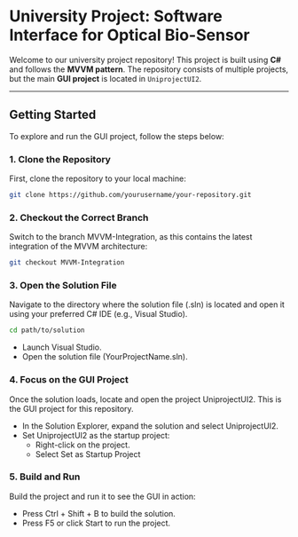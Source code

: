 # University Project: Software Interface for Optical Bio-Sensor

Welcome to our university project repository! This project is built using **C#** and follows the **MVVM pattern**. The repository consists of multiple projects, but the main **GUI project** is located in `UniprojectUI2`.

---

## Getting Started

To explore and run the GUI project, follow the steps below:

### 1. Clone the Repository
First, clone the repository to your local machine:

```bash
git clone https://github.com/yourusername/your-repository.git
```

### 2. Checkout the Correct Branch
Switch to the branch MVVM-Integration, as this contains the latest integration of the MVVM architecture:

```bash
git checkout MVVM-Integration
```

### 3. Open the Solution File
Navigate to the directory where the solution file (.sln) is located and open it using your preferred C# IDE (e.g., Visual Studio).

```bash
cd path/to/solution
```
* Launch Visual Studio.
* Open the solution file (YourProjectName.sln).

### 4. Focus on the GUI Project
Once the solution loads, locate and open the project UniprojectUI2. This is the GUI project for this repository.
* In the Solution Explorer, expand the solution and select UniprojectUI2.
* Set UniprojectUI2 as the startup project:
  * Right-click on the project.
  * Select Set as Startup Project

### 5. Build and Run
Build the project and run it to see the GUI in action:
* Press Ctrl + Shift + B to build the solution.
* Press F5 or click Start to run the project.
